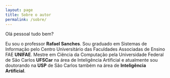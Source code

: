 ```yaml
---
layout: page
title: Sobre o autor
permalink: /sobre/
---
```


Olá pessoal tudo bem?

Eu sou o professor __Rafael Sanches__. Sou graduado em Sistemas de Informação pelo Centro Universitário das Faculdades Associadas de Ensino FAE __UNIFAE__. Mestre em Ciência da Computação pela Universidade Federal de São Carlos __UFSCar__ na área de Inteligência Artificial e atualmente sou doutorando na __USP__ de São Carlos também na área de __Inteligência Artificial__.

